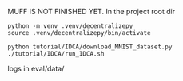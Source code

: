 MUFF IS NOT FINISHED YET.
In the project root dir

```
python -m venv .venv/decentralizepy
source .venv/decentralizepy/bin/activate
```
```
python tutorial/IDCA/download_MNIST_dataset.py
./tutorial/IDCA/run_IDCA.sh
```
logs in eval/data/<date-time>